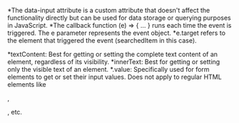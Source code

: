  <!-- <input type="text" id="searchInput" data-input>
    <script>
        searchedItem = document.getElementById('searchInput');
        searchedItem.addEventListener('input', (e)=>{
            console.log(e.target.value);
        })
    </script> -->
*The data-input attribute is a custom attribute that doesn't affect the functionality directly but can be used for data storage or querying purposes in JavaScript.
*The callback function (e) => { ... } runs each time the event is triggered. The e parameter represents the event object.
*e.target refers to the element that triggered the event (searchedItem in this case).

*textContent: Best for getting or setting the complete text content of an element, regardless of its visibility.
*innerText: Best for getting or setting only the visible text of an element.
*.value: Specifically used for form elements to get or set their input values.
Does not apply to regular HTML elements like <div>, <p>, etc.